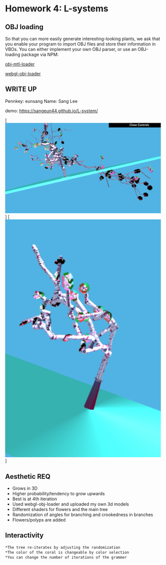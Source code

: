 # Homework 4: L-systems

## OBJ loading
So that you can more easily generate interesting-looking plants, we ask that you
enable your program to import OBJ files and store their information in VBOs. You
can either implement your own OBJ parser, or use an OBJ-loading package via NPM:

[obj-mtl-loader](https://www.npmjs.com/package/obj-mtl-loader)

[webgl-obj-loader](https://www.npmjs.com/package/webgl-obj-loader)


## WRITE UP
Pennkey: eunsang
Name: Sang Lee

demo:  https://sangeun44.github.io/L-system/

[![](1st.png)]
[![](2nd.png)]

## Aesthetic REQ
* Grows in 3D
* Higher probability/tendency to grow upwards
* Best is at 4th iteration
* Used webgl-obj-loader and uploaded my own 3d models
* Different shaders for flowers and the main tree
* Randomization of angles for branching and crookedness in branches
* Flowers/polyps are added

## Interactivity
    *The tree re-iterates by adjusting the randomization
    *The color of the coral is changeable by color selection
    *You can change the number of iterations of the grammer
    
